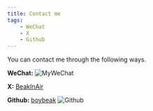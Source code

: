 ```yaml
---
title: Contact me
tags:
    - WeChat
    - X
    - Github
---
```


You can contact me through the following ways.
<!-- more -->
**WeChat:**
![MyWeChat](images/wechat-qr-code.png)

**X:**
[BeakInAir](https://x.com/BeakInAir)

**Github:**
[boybeak](https://github.com/boybeak)
![Github](https://avatars.githubusercontent.com/u/6696502?v=4)